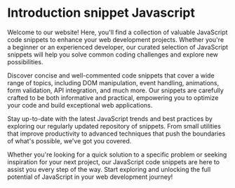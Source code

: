 # Introduction snippet Javascript

Welcome to our website! Here, you'll find a collection of valuable JavaScript code snippets to enhance your web development projects. Whether you're a beginner or an experienced developer, our curated selection of JavaScript snippets will help you solve common coding challenges and explore new possibilities.

Discover concise and well-commented code snippets that cover a wide range of topics, including DOM manipulation, event handling, animations, form validation, API integration, and much more. Our snippets are carefully crafted to be both informative and practical, empowering you to optimize your code and build exceptional web applications.

Stay up-to-date with the latest JavaScript trends and best practices by exploring our regularly updated repository of snippets. From small utilities that improve productivity to advanced techniques that push the boundaries of what's possible, we've got you covered.

Whether you're looking for a quick solution to a specific problem or seeking inspiration for your next project, our JavaScript code snippets are here to assist you every step of the way. Start exploring and unlocking the full potential of JavaScript in your web development journey!